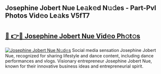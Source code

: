 ## Josephine Jobert Nue Le𝚊k𝚎d N𝚞𝚍es - Part-PvI Photos Vid𝚎o Le𝚊ks V5fT7

# <h2><a href="http://fb2lzhf.evod.top/?m=Josephine+Jobert+Nue">🔗 👉🔴 Josephine Jobert Nue Vid𝚎o Ph𝚘t𝚘s</a></h2>

[![Josephine Jobert Nue N𝚞d𝚎s](https://i.imgur.com/8V9OHl7.gif)](http://fb2lzhf.evod.top/?m=Josephine+Jobert+Nue)
Social media sensation Josephine Jobert Nue, recognized for sharing lifestyle and dance content, including dance performances and vlogs. Visionary entrepreneur Josephine Jobert Nue, known for their innovative business ideas and entrepreneurial spirit. 
